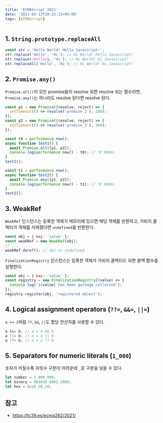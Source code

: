 ```yaml
---
title: 'ECMAScript 2021'
date: '2021-03-13T20:25:15+09:00'
tags: [ECMAScript]
---
```


## 1. `String.prototype.replaceAll`

```js
const str = 'Hello World! Hello Javascript!';
str.replace('Hello', 'Hi'); // Hi World! Hello Javascript!
str.replace(/Hello/g, 'Hi'); // Hi World! Hi Javascript!
str.replaceAll('Hello', 'Hi'); // Hi World! Hi Javascript!
```

## 2. `Promise.any()`

`Promise.all()`이 모든 promise들이 resolve 되면 resolve 되는 함수라면, `Promise.any()`는 하나라도 resolve 된다면 resolve 된다.

```js
const p1 = new Promise((resolve, reject) => {
  setTimeout(() => resolve('promise_1'), 100);
});
const p2 = new Promise((resolve, reject) => {
  setTimeout(() => resolve('promise_2'), 500);
});

const t0 = performance.now();
async function test1() {
  await Promise.all([p1, p2]);
  console.log(performance.now() - t0); // 약 500ms
}
test1();

const t1 = performance.now();
async function test2() {
  await Promise.any([p1, p2]);
  console.log(performance.now() - t1); // 약 100ms
}
test2();
```

## 3. WeakRef

`WeakRef` 인스턴스는 등록한 객체가 메모리에 있으면 해당 객체를 반환하고, 가비지 콜렉터가 객체를 삭제했다면 `undefined`를 반환한다.

```js
const obj = { key: 'value' };
const weakRef = new WeakRef(obj);
// ...
weakRef.deref(); // obj or undefined
```

`FinalizationRegistry` 인스턴스는 등록한 객체가 가비지 콜렉티드 되면 콜백 함수를 실행한다.

```js
const obj = { key: 'value' };
const registry = new FinalizationRegistry((value) => {
  console.log(`${value} has been garbage collected`);
});
registry.register(obj, 'registered object');
```

## 4. Logical assignment operators (`??=`, `&&=`, `||=`)

`a += 3`처럼 `??`, `&&`, `||`도 할당 연산자를 사용할 수 있다.

```js
a &&= b; // a = a && b
a ||= b; // a = a || b
a ??= b; // a = a ?? b
```

## 5. Separators for numeric literals (`1_000`)

숫자가 커질수록 자릿수 구분이 어려운데 `_`로 구분을 넣을 수 있다.

```js
let number = 1_000_000;
let binary = 0b1010_0001_1000;
let hex = 0xa0_b0_c0;
```

## 참고

- https://tc39.es/ecma262/2021/
